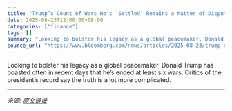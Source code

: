 ```yaml
---
title: "Trump’s Count of Wars He’s ‘Settled’ Remains a Matter of Dispute"
date: 2025-08-23T12:00:00+08:00
categories: ["finance"]
tags: []
summary: "Looking to bolster his legacy as a global peacemaker, Donald Trump has boasted often in recent days that he’s ended at least six wars. Critics of the president’s record say the truth is a lot more com"
source_url: "https://www.bloomberg.com/news/articles/2025-08-23/trump-s-count-of-wars-he-s-settled-remains-a-matter-of-dispute"
---
```


Looking to bolster his legacy as a global peacemaker, Donald Trump has boasted often in recent days that he’s ended at least six wars. Critics of the president’s record say the truth is a lot more complicated.

---

*来源: [原文链接](https://www.bloomberg.com/news/articles/2025-08-23/trump-s-count-of-wars-he-s-settled-remains-a-matter-of-dispute)*
